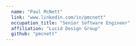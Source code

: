```yaml
---
  name: "Paul McNett"
  link: "www.linkedin.com/in/pmcnett"
  occupation_title: "Senior Software Engineer"
  affiliation: "Lucid Design Group"
  github: "pmcnett"
---
```

